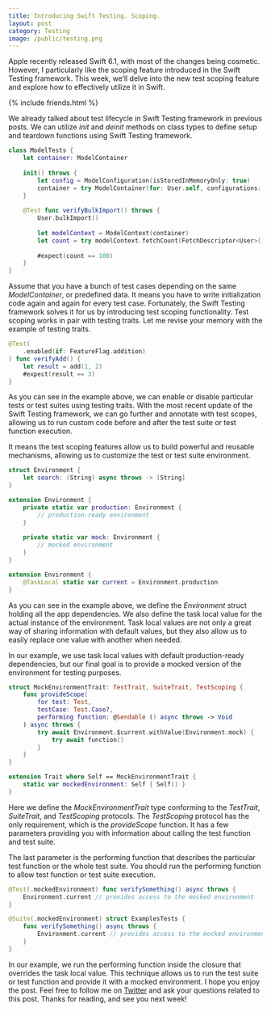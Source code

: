 ```yaml
---
title: Introducing Swift Testing. Scoping.
layout: post
category: Testing
image: /public/testing.png
---
```


Apple recently released Swift 6.1, with most of the changes being cosmetic. However, I particularly like the scoping feature introduced in the Swift Testing framework. This week, we’ll delve into the new test scoping feature and explore how to effectively utilize it in Swift.

{% include friends.html %}

We already talked about test lifecycle in Swift Testing framework in previous posts. We can utilize *init* and *deinit* methods on class types to define setup and teardown functions using Swift Testing framework.

```swift
class ModelTests {
    let container: ModelContainer
    
    init() throws {
        let config = ModelConfiguration(isStoredInMemoryOnly: true)
        container = try ModelContainer(for: User.self, configurations: config)
    }
    
    @Test func verifyBulkImport() throws {
        User.bulkImport()
        
        let modelContext = ModelContext(container)
        let count = try modelContext.fetchCount(FetchDescriptor<User>())
        
        #expect(count == 100)
    }
}
```

Assume that you have a bunch of test cases depending on the same *ModelContainer*, or predefined data. It means you have to write initialization code again and again for every test case. Fortunately, the Swift Testing framework solves it for us by introducing test scoping functionality. Test scoping works in pair with testing traits. Let me revise your memory with the example of testing traits.

```swift
@Test(
    .enabled(if: FeatureFlag.addition)
) func verifyAdd() {
    let result = add(1, 2)
    #expect(result == 3)
}
```

As you can see in the example above, we can enable or disable particular tests or test suites using testing traits. With the most recent update of the Swift Testing framework, we can go further and annotate with test scopes, allowing us to run custom code before and after the test suite or test function execution.

It means the test scoping features allow us to build powerful and reusable mechanisms, allowing us to customize the test or test suite environment.

```swift
struct Environment {
    let search: (String) async throws -> [String]
}

extension Environment {
    private static var production: Environment {
        // production-ready environment
    }
    
    private static var mock: Environment {
        // mocked environment
    }
}

extension Environment {
    @TaskLocal static var current = Environment.production
}
```

As you can see in the example above, we define the *Environment* struct holding all the app dependencies. We also define the task local value for the actual instance of the environment. Task local values are not only a great way of sharing information with default values, but they also allow us to easily replace one value with another when needed.

In our example, we use task local values with default production-ready dependencies, but our final goal is to provide a mocked version of the environment for testing purposes.

```swift
struct MockEnvironmentTrait: TestTrait, SuiteTrait, TestScoping {
    func provideScope(
        for test: Test,
        testCase: Test.Case?,
        performing function: @Sendable () async throws -> Void
    ) async throws {
        try await Environment.$current.withValue(Environment.mock) {
            try await function()
        }
    }
}

extension Trait where Self == MockEnvironmentTrait {
    static var mockedEnvironment: Self { Self() }
}
```

Here we define the *MockEnvironmentTrait* type conforming to the *TestTrait*, *SuiteTrait*, and *TestScoping* protocols. The *TestScoping* protocol has the only requirement, which is the *provideScope* function. It has a few parameters providing you with information about calling the test function and test suite.

The last parameter is the performing function that describes the particular test function or the whole test suite. You should run the performing function to allow test function or test suite execution.

```swift
@Test(.mockedEnvironment) func verifySomething() async throws {
    Environment.current // provides access to the mocked environment
}

@Suite(.mockedEnvironment) struct ExamplesTests {
    func verifySomething() async throws {
        Environment.current // provides access to the mocked environment
    }
}
```

In our example, we run the performing function inside the closure that overrides the task local value. This technique allows us to run the test suite or test function and provide it with a mocked environment. I hope you enjoy the post. Feel free to follow me on [Twitter](https://twitter.com/mecid) and ask your questions related to this post. Thanks for reading, and see you next week!
